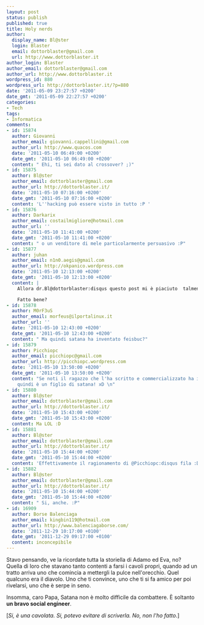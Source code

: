 ```yaml
---
layout: post
status: publish
published: true
title: Holy nerds
author:
  display_name: Bl@ster
  login: Blaster
  email: dottorblaster@gmail.com
  url: http://www.dottorblaster.it
author_login: Blaster
author_email: dottorblaster@gmail.com
author_url: http://www.dottorblaster.it
wordpress_id: 880
wordpress_url: http://dottorblaster.it/?p=880
date: '2011-05-09 23:27:57 +0200'
date_gmt: '2011-05-09 22:27:57 +0200'
categories:
- Tech
tags:
- Informatica
comments:
- id: 15874
  author: Giovanni
  author_email: giovanni.cappellini@gmail.com
  author_url: http://www.quacos.com
  date: '2011-05-10 06:49:00 +0200'
  date_gmt: '2011-05-10 06:49:00 +0200'
  content: " Ehi, ti sei dato al crossover? ;)"
- id: 15875
  author: Bl@ster
  author_email: dottorblaster@gmail.com
  author_url: http://dottorblaster.it/
  date: '2011-05-10 07:16:00 +0200'
  date_gmt: '2011-05-10 07:16:00 +0200'
  content: 'L''hacking può essere visto in tutto :P '
- id: 15876
  author: Darkarix
  author_email: costailmigliore@hotmail.com
  author_url: ''
  date: '2011-05-10 11:41:00 +0200'
  date_gmt: '2011-05-10 11:41:00 +0200'
  content: " o un venditore di mele particolarmente persuasivo :P"
- id: 15877
  author: juhan
  author_email: n1n0.aegis@gmail.com
  author_url: http://okpanico.wordpress.com
  date: '2011-05-10 12:13:00 +0200'
  date_gmt: '2011-05-10 12:13:00 +0200'
  content: |
    Allora dr.Bl@dottorblaster:disqus questo post mi è piaciuto  talmente tanto che l'ho messo su Fèisbuk.

    Fatto bene?
- id: 15878
  author: M0rF3uS
  author_email: morfeus@ilportalinux.it
  author_url: ''
  date: '2011-05-10 12:43:00 +0200'
  date_gmt: '2011-05-10 12:43:00 +0200'
  content: " Ma quindi satana ha inventato feisbuc?"
- id: 15879
  author: Picchiopc
  author_email: picchiopc@gmail.com
  author_url: http://picchiopc.wordpress.com
  date: '2011-05-10 13:50:00 +0200'
  date_gmt: '2011-05-10 13:50:00 +0200'
  content: "Se noti il ragazzo che l'ha scritto e commercializzato ha i capelli rossi
    quindi è un figlio di satana! xD \n"
- id: 15880
  author: Bl@ster
  author_email: dottorblaster@gmail.com
  author_url: http://dottorblaster.it/
  date: '2011-05-10 15:43:00 +0200'
  date_gmt: '2011-05-10 15:43:00 +0200'
  content: Ma LOL :D
- id: 15881
  author: Bl@ster
  author_email: dottorblaster@gmail.com
  author_url: http://dottorblaster.it/
  date: '2011-05-10 15:44:00 +0200'
  date_gmt: '2011-05-10 15:44:00 +0200'
  content: 'Effettivamente il ragionamento di @Picchiopc:disqus fila :D '
- id: 15882
  author: Bl@ster
  author_email: dottorblaster@gmail.com
  author_url: http://dottorblaster.it/
  date: '2011-05-10 15:44:00 +0200'
  date_gmt: '2011-05-10 15:44:00 +0200'
  content: " Si, anche. :P"
- id: 16909
  author: Borse Balenciaga
  author_email: kingbin119@hotmail.com
  author_url: http://www.balenciagaborse.com/
  date: '2011-12-29 10:17:00 +0100'
  date_gmt: '2011-12-29 09:17:00 +0100'
  content: inconcepibile
---
```

<p>Stavo pensando, ve la ricordate tutta la storiella di Adamo ed Eva, no? Quella di loro che stavano tanto contenti a farsi i cavoli propri, quando ad un tratto arriva uno che comincia a mettergli la pulce nell'orecchio. Quel qualcuno era il diavolo. Uno che ti convince, uno che ti si fa amico per poi rivelarsi, uno che è serpe in seno.</p>
<p>Insomma, caro Papa, Satana non è molto difficile da combattere. È soltanto <strong>un bravo social engineer</strong>.</p>
<p>[<em>Si, è una cavolata. Si, potevo evitare di scriverla. No, non l'ho fatto.</em>]</p>
